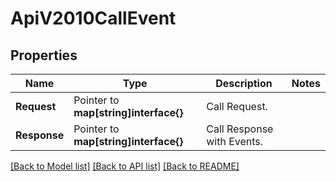 # ApiV2010CallEvent

## Properties

Name | Type | Description | Notes
------------ | ------------- | ------------- | -------------
**Request** | Pointer to **map[string]interface{}** | Call Request. |
**Response** | Pointer to **map[string]interface{}** | Call Response with Events. |

[[Back to Model list]](../README.md#documentation-for-models) [[Back to API list]](../README.md#documentation-for-api-endpoints) [[Back to README]](../README.md)


